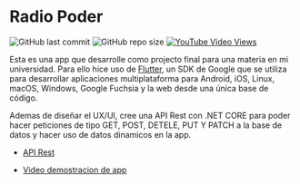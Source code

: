 # Radio Poder 
![GitHub last commit](https://img.shields.io/github/last-commit/PabloPoder/RadioPoder-Flutter?logo=github) 
![GitHub repo size](https://img.shields.io/github/repo-size/PabloPoder/RadioPoder-Flutter?logo=github)
<a href="https://www.youtube.com/watch?v=q-87xRNtrhs" target="_blank">![YouTube Video Views](https://img.shields.io/youtube/views/q-87xRNtrhs?style=social)</a>

Esta es una app que desarrolle como projecto final para una materia en mi universidad.
Para ello hice uso de <a href="https://flutter.dev/?gclsrc=aw.ds&gclid=Cj0KCQiAveebBhD_ARIsAFaAvrF9VdhRCkwAT4IkVlkvAjbS9QmhLwafUstez0F9-cfGplJklg4gsLMaAku8EALw_wcB">Flutter</a>, un SDK de Google que se utiliza para desarrollar aplicaciones multiplataforma para Android, iOS, Linux, macOS, Windows, Google Fuchsia y la web desde una única base de código.

Ademas de diseñar el UX/UI, cree una API Rest con .NET CORE para poder hacer peticiones de tipo GET, POST, DETELE, PUT Y PATCH a la base de datos y hacer uso de datos dinamicos en la app.

- <a href="https://github.com/PabloPoder/RadioPoder-Api.Net6" target="_blank">API Rest</a>

- <a href="https://www.youtube.com/watch?v=q-87xRNtrhs" target="_blank">Video demostracion de app</a>

